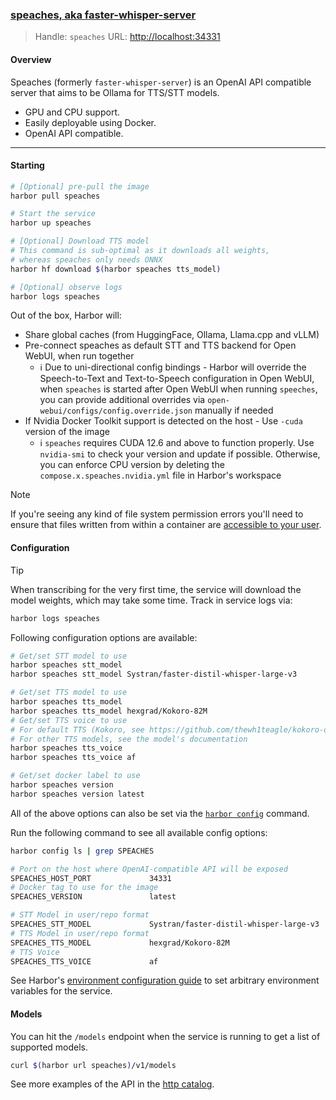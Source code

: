 ### [speaches, aka faster-whisper-server](https://github.com/fedirz/faster-whisper-server)

> Handle: `speaches`
> URL: [http://localhost:34331](http://localhost:34331)

#### Overview

Speaches (formerly `faster-whisper-server`) is an OpenAI API compatible server that aims to be Ollama for TTS/STT models.

- GPU and CPU support.
- Easily deployable using Docker.
- OpenAI API compatible.

---

#### Starting

```bash
# [Optional] pre-pull the image
harbor pull speaches

# Start the service
harbor up speaches

# [Optional] Download TTS model
# This command is sub-optimal as it downloads all weights,
# whereas speaches only needs ONNX
harbor hf download $(harbor speaches tts_model)

# [Optional] observe logs
harbor logs speaches
```

Out of the box, Harbor will:
- Share global caches (from HuggingFace, Ollama, Llama.cpp and vLLM)
- Pre-connect speaches as default STT and TTS backend for Open WebUI, when run together
  - ℹ️ Due to uni-directional config bindings - Harbor will override the Speech-to-Text and Text-to-Speech configuration in Open WebUI, when `speaches` is started after Open WebUI when running `speeches`, you can provide additional overrides via `open-webui/configs/config.override.json` manually if needed
- If Nvidia Docker Toolkit support is detected on the host - Use `-cuda` version of the image
  - ℹ️ `speaches` requires CUDA 12.6 and above to function properly. Use `nvidia-smi` to check your version and update if possible. Otherwise, you can enforce CPU version by deleting the `compose.x.speaches.nvidia.yml` file in Harbor's workspace

> [!NOTE]
> If you're seeing any kind of file system permission errors you'll need to ensure that files written from within a container are [accessible to your user](./1.-Harbor-User-Guide#file-system-permissions).

#### Configuration

> [!TIP]
> When transcribing for the very first time, the service will
> download the model weights, which may take some time.
> Track in service logs via:
> ```bash
> harbor logs speaches
> ```

Following configuration options are available:

```bash
# Get/set STT model to use
harbor speaches stt_model
harbor speaches stt_model Systran/faster-distil-whisper-large-v3

# Get/set TTS model to use
harbor speaches tts_model
harbor speaches tts_model hexgrad/Kokoro-82M
# Get/set TTS voice to use
# For default TTS (Kokoro, see https://github.com/thewh1teagle/kokoro-onnx?tab=readme-ov-file#voices)
# For other TTS models, see the model's documentation
harbor speaches tts_voice
harbor speaches tts_voice af

# Get/set docker label to use
harbor speaches version
harbor speaches version latest
```

All of the above options can also be set via the [`harbor config`](./3.-Harbor-CLI-Reference#harbor-config) command.

Run the following command to see all available config options:

```bash
harbor config ls | grep SPEACHES

# Port on the host where OpenAI-compatible API will be exposed
SPEACHES_HOST_PORT             34331
# Docker tag to use for the image
SPEACHES_VERSION               latest

# STT Model in user/repo format
SPEACHES_STT_MODEL             Systran/faster-distil-whisper-large-v3
# TTS Model in user/repo format
SPEACHES_TTS_MODEL             hexgrad/Kokoro-82M
# TTS Voice
SPEACHES_TTS_VOICE             af
```

See Harbor's [environment configuration guide](./1.-Harbor-User-Guide#environment-variables) to set arbitrary environment variables for the service.

#### Models

You can hit the `/models` endpoint when the service is running to get a list of supported models.

```bash
curl $(harbor url speaches)/v1/models
```

See more examples of the API in the [http catalog](https://github.com/av/harbor/blob/main/http-catalog/speaches.http).